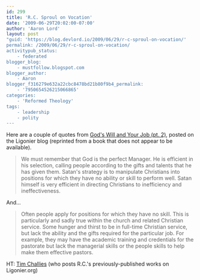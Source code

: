 ```yaml
---
id: 299
title: 'R.C. Sproul on Vocation'
date: '2009-06-29T20:02:00-07:00'
author: 'Aaron Lord'
layout: post
"guid: 'https://blog.devlord.io/2009/06/29/r-c-sproul-on-vocation/'
permalink: /2009/06/29/r-c-sproul-on-vocation/
activitypub_status:
    - federated
blogger_blog:
    - mustfollow.blogspot.com
blogger_author:
    - Aaron
blogger_f316279e632a22cbc8478bd21b80f9b4_permalink:
    - '7950654526215066865'
categories:
    - 'Reformed Theology'
tags:
    - leadership
    - polity
---
```


Here are a couple of quotes from <a href="http://www.ligonier.org/blog/2009/06/gods-will-and-your-job-pt-2.html">God's Will and Your Job (pt. 2)</a>, posted on the Ligonier blog (reprinted from a book that does not appear to be available).
<blockquote>We must remember that God is the perfect Manager. He is efficient in his selection, calling people according to the gifts and talents that he has given them. Satan's strategy is to manipulate Christians into positions for which they have no ability or skill to perform well. Satan himself is very efficient in directing Christians to inefficiency and ineffectiveness.</blockquote>
And...
<blockquote>Often people apply for positions for which they have no skill. This is particularly and sadly true within the church and related Christian service. Some hunger and thirst to be in full-time Christian service, but lack the ability and the gifts required for the particular job. For example, they may have the academic training and credentials for the pastorate but lack the managerial skills or the people skills to help make them effective pastors.</blockquote>
HT: <a href="http://www.ligonier.org/blog/tim_challies/">Tim Challies</a> (who posts R.C.'s previously-published works on Ligonier.org)